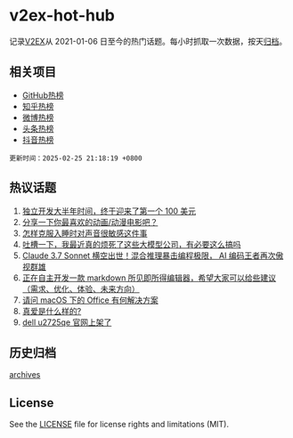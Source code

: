 # v2ex-hot-hub

 记录[V2EX](https://www.v2ex.com/)从 2021-01-06 日至今的热门话题。每小时抓取一次数据，按天[归档](archives)。
 
 ## 相关项目

- [GitHub热榜](https://github.com/lonnyzhang423/github-hot-hub)
- [知乎热榜](https://github.com/lonnyzhang423/zhihu-hot-hub)
- [微博热榜](https://github.com/lonnyzhang423/weibo-hot-hub)
- [头条热榜](https://github.com/lonnyzhang423/toutiao-hot-hub)
- [抖音热榜](https://github.com/lonnyzhang423/douyin-hot-hub)


 `更新时间：2025-02-25 21:18:19 +0800`

## 热议话题

1. [独立开发大半年时间，终于迎来了第一个 100 美元](https://www.v2ex.com/t/1114017)
1. [分享一下你最喜欢的动画/动漫电影吧？](https://www.v2ex.com/t/1113997)
1. [怎样克服入睡时对声音很敏感这件事](https://www.v2ex.com/t/1113983)
1. [吐槽一下，我最近真的烦死了这些大模型公司，有必要这么搞吗](https://www.v2ex.com/t/1114012)
1. [Claude 3.7 Sonnet 横空出世！混合推理暴击编程极限， AI 编码王者再次傲视群雄](https://www.v2ex.com/t/1113979)
1. [正在自主开发一款 markdown 所见即所得编辑器，希望大家可以给些建议（需求、优化、体验、未来方向）](https://www.v2ex.com/t/1114000)
1. [请问 macOS 下的 Office 有何解决方案](https://www.v2ex.com/t/1113990)
1. [真爱是什么样的?](https://www.v2ex.com/t/1114055)
1. [dell u2725qe 官网上架了](https://www.v2ex.com/t/1113994)

## 历史归档

[archives](archives)

## License

See the [LICENSE](LICENSE) file for license rights and limitations (MIT).
